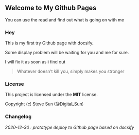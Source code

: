 <!-- readme.md -->
## Welcome to My Github Pages

You can use the read and find out what is going on with me

### Hey

This is my first try Github page with docsify.

Some display problem will be waiting for you and me for sure.

I will fix it as soon as i find out

>Whatever doesn't kill you, simply makes you stronger

### License

This project is licensed under the **MIT** license.

Copyright (c) Steve Sun ([@Digital_Sun](https://github.com/Digital-Sun))

### Changelog

*2020-12-30 : prototype deploy to Github page based on docsify*
